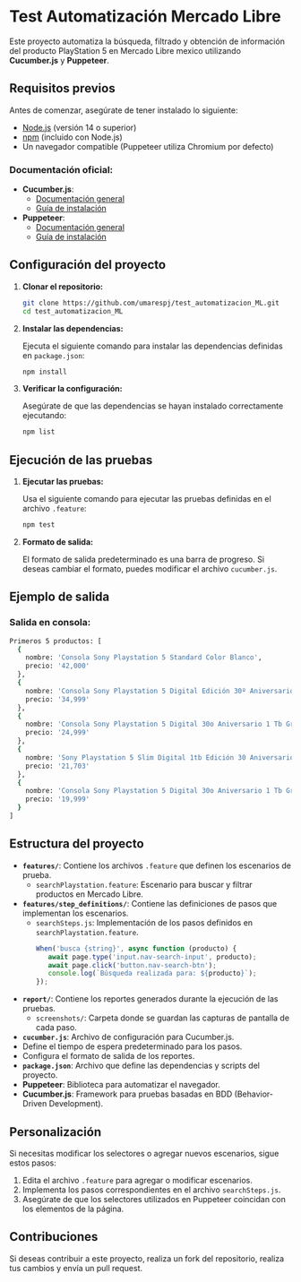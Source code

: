 # Test Automatización Mercado Libre 
Este proyecto automatiza la búsqueda, filtrado y obtención de información del producto PlayStation 5 en Mercado Libre mexico utilizando **Cucumber.js** y **Puppeteer**.

## Requisitos previos

Antes de comenzar, asegúrate de tener instalado lo siguiente:

- [Node.js](https://nodejs.org/) (versión 14 o superior)
- [npm](https://www.npmjs.com/) (incluido con Node.js)
- Un navegador compatible (Puppeteer utiliza Chromium por defecto)

### Documentación oficial:
- **Cucumber.js**:
  - [Documentación general](https://cucumber.io/docs/)
  - [Guía de instalación](https://cucumber.io/docs/installation/javascript/)
- **Puppeteer**:
  - [Documentación general](https://pptr.dev/)
  - [Guía de instalación](https://pptr.dev/getting-started)

## Configuración del proyecto

1. **Clonar el repositorio:**

   ```bash
   git clone https://github.com/umarespj/test_automatizacion_ML.git
   cd test_automatizacion_ML

2. **Instalar las dependencias:**

   Ejecuta el siguiente comando para instalar las dependencias definidas en `package.json`:

   ```bash
   npm install
   ```


3. **Verificar la configuración:**

   Asegúrate de que las dependencias se hayan instalado correctamente ejecutando:

   ```bash
   npm list
   ```

## Ejecución de las pruebas

1. **Ejecutar las pruebas:**

   Usa el siguiente comando para ejecutar las pruebas definidas en el archivo `.feature`:

   ```bash
   npm test
   ```

2. **Formato de salida:**

   El formato de salida predeterminado es una barra de progreso. Si deseas cambiar el formato, puedes modificar el archivo `cucumber.js`.

## Ejemplo de salida

### Salida en consola:
```bash
Primeros 5 productos: [
  {
    nombre: 'Consola Sony Playstation 5 Standard Color Blanco',
    precio: '42,000'
  },
  {
    nombre: 'Consola Sony Playstation 5 Digital Edición 30º Aniversario 1 Tb Gris Gris',
    precio: '34,999'
  },
  {
    nombre: 'Consola Sony Playstation 5 Digital 30o Aniversario 1 Tb Gris',
    precio: '24,999'
  },
  {
    nombre: 'Sony Playstation 5 Slim Digital 1tb Edición 30 Aniversario + Unidad Lectora De Discos Para Ps5.',  
    precio: '21,703'
  },
  {
    nombre: 'Consola Sony Playstation 5 Digital 30o Aniversario 1 Tb Gris',
    precio: '19,999'
  }
]
   ```

## Estructura del proyecto


- **`features/`**: Contiene los archivos `.feature` que definen los escenarios de prueba.
  - `searchPlaystation.feature`: Escenario para buscar y filtrar productos en Mercado Libre.
- **`features/step_definitions/`**: Contiene las definiciones de pasos que implementan los escenarios.
  - `searchSteps.js`: Implementación de los pasos definidos en `searchPlaystation.feature`.
     ```javascript
    When('busca {string}', async function (producto) {
        await page.type('input.nav-search-input', producto);
        await page.click('button.nav-search-btn');
        console.log(`Búsqueda realizada para: ${producto}`);
    });
    ```
- **`report/`**: Contiene los reportes generados durante la ejecución de las pruebas.
  - `screenshots/`: Carpeta donde se guardan las capturas de pantalla de cada paso.
- **`cucumber.js`**: Archivo de configuración para Cucumber.js.
 - Define el tiempo de espera predeterminado para los pasos.
  - Configura el formato de salida de los reportes.
- **`package.json`**: Archivo que define las dependencias y scripts del proyecto.
 - **Puppeteer**: Biblioteca para automatizar el navegador.
  - **Cucumber.js**: Framework para pruebas basadas en BDD (Behavior-Driven Development).

## Personalización

Si necesitas modificar los selectores o agregar nuevos escenarios, sigue estos pasos:

1. Edita el archivo `.feature` para agregar o modificar escenarios.
2. Implementa los pasos correspondientes en el archivo `searchSteps.js`.
3. Asegúrate de que los selectores utilizados en Puppeteer coincidan con los elementos de la página.


## Contribuciones

Si deseas contribuir a este proyecto, realiza un fork del repositorio, realiza tus cambios y envía un pull request.
